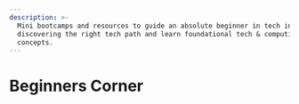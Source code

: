 ```yaml
---
description: >-
  Mini bootcamps and resources to guide an absolute beginner in tech in
  discovering the right tech path and learn foundational tech & computing
  concepts.
---
```


# Beginners Corner


